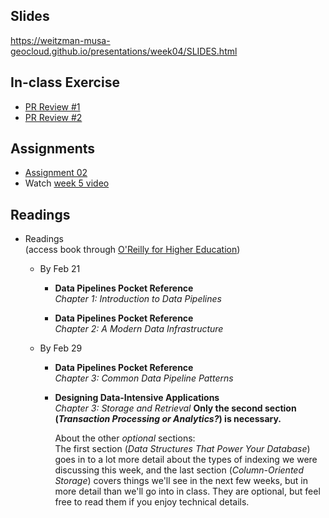 ## Slides

https://weitzman-musa-geocloud.github.io/presentations/week04/SLIDES.html

## In-class Exercise

* [PR Review #1](https://github.com/Weitzman-MUSA-GeoCloud/assignment02/pull/1)
* [PR Review #2](https://github.com/Weitzman-MUSA-GeoCloud/assignment02/pull/2)

## Assignments

* [Assignment 02](https://github.com/Weitzman-MUSA-GeoCloud/assignment02/)
* Watch [week 5 video](https://share.descript.com/view/idEqeuDQrUB)

## Readings

* Readings  
  (access book through [O'Reilly for Higher Education](http://hdl.library.upenn.edu.proxy.library.upenn.edu/1017/7026/1))

  * By Feb 21

    * **Data Pipelines Pocket Reference**  
      *Chapter 1: Introduction to Data Pipelines*

    * **Data Pipelines Pocket Reference**  
      *Chapter 2: A Modern Data Infrastructure*

  * By Feb 29

    * **Data Pipelines Pocket Reference**  
      *Chapter 3: Common Data Pipeline Patterns*

    * **Designing Data-Intensive Applications**  
      *Chapter 3: Storage and Retrieval* **Only the second section (_Transaction Processing or Analytics?_) is necessary.**

      About the other _optional_ sections:  
      The first section (*Data Structures That Power Your Database*) goes in to a lot more detail about the types of indexing we were discussing this week, and the last section (*Column-Oriented Storage*) covers things we'll see in the next few weeks, but in more detail than we'll go into in class. They are optional, but feel free to read them if you enjoy technical details.
